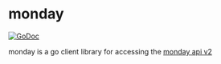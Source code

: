 # monday 
[![GoDoc](https://godoc.org/github.com/di-wu/monday?status.svg)](https://godoc.org/github.com/di-wu/monday)

monday is a go client library for accessing the [monday api v2](https://monday.com/developers/v2)